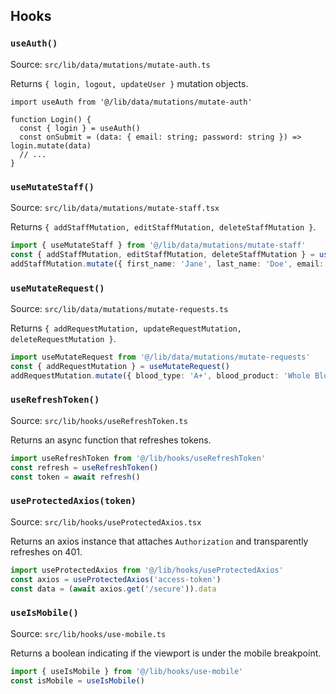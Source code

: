## Hooks

### `useAuth()`
Source: `src/lib/data/mutations/mutate-auth.ts`

Returns `{ login, logout, updateUser }` mutation objects.
```tsx
import useAuth from '@/lib/data/mutations/mutate-auth'

function Login() {
  const { login } = useAuth()
  const onSubmit = (data: { email: string; password: string }) => login.mutate(data)
  // ...
}
```

### `useMutateStaff()`
Source: `src/lib/data/mutations/mutate-staff.tsx`

Returns `{ addStaffMutation, editStaffMutation, deleteStaffMutation }`.
```ts
import { useMutateStaff } from '@/lib/data/mutations/mutate-staff'
const { addStaffMutation, editStaffMutation, deleteStaffMutation } = useMutateStaff()
addStaffMutation.mutate({ first_name: 'Jane', last_name: 'Doe', email: 'jane@example.com', phone: '+15551234567', password: 'x', password_confirm: 'x', role: 'staff' })
```

### `useMutateRequest()`
Source: `src/lib/data/mutations/mutate-requests.ts`

Returns `{ addRequestMutation, updateRequestMutation, deleteRequestMutation }`.
```ts
import useMutateRequest from '@/lib/data/mutations/mutate-requests'
const { addRequestMutation } = useMutateRequest()
addRequestMutation.mutate({ blood_type: 'A+', blood_product: 'Whole Blood', quantity_requested: 1, notes: '' })
```

### `useRefreshToken()`
Source: `src/lib/hooks/useRefreshToken.ts`

Returns an async function that refreshes tokens.
```ts
import useRefreshToken from '@/lib/hooks/useRefreshToken'
const refresh = useRefreshToken()
const token = await refresh()
```

### `useProtectedAxios(token)`
Source: `src/lib/hooks/useProtectedAxios.tsx`

Returns an axios instance that attaches `Authorization` and transparently refreshes on 401.
```ts
import useProtectedAxios from '@/lib/hooks/useProtectedAxios'
const axios = useProtectedAxios('access-token')
const data = (await axios.get('/secure')).data
```

### `useIsMobile()`
Source: `src/lib/hooks/use-mobile.ts`

Returns a boolean indicating if the viewport is under the mobile breakpoint.
```ts
import { useIsMobile } from '@/lib/hooks/use-mobile'
const isMobile = useIsMobile()
```